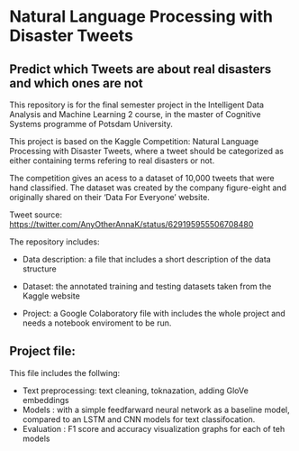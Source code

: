 # Natural Language Processing with Disaster Tweets
## Predict which Tweets are about real disasters and which ones are not
This repository is for the final semester project in the Intelligent Data Analysis and Machine Learning 2 course, in the master of Cognitive Systems programme of Potsdam University.

This project is based on the Kaggle Competition: Natural Language Processing with Disaster Tweets, where a tweet should be categorized as either containing terms refering to real disasters or not.

The competition gives an acess to a dataset of 10,000 tweets that were hand classified. The dataset was created by the company figure-eight and originally shared on their ‘Data For Everyone’ website.

Tweet source: https://twitter.com/AnyOtherAnnaK/status/629195955506708480

The repository includes:
- Data description: a file that includes a short description of the data structure
- Dataset: the annotated training and testing datasets taken from the Kaggle website 

- Project: a Google Colaboratory file with includes the whole project and needs a notebook enviroment to be run.


## Project file:
This file includes the follwing: 
- Text preprocessing: text cleaning, toknazation, adding GloVe embeddings 
- Models : with a simple feedfarward neural network as a baseline model, compared to an LSTM and CNN models for text classifocation.
- Evaluation : F1 score and accuracy visualization graphs for each of teh models 



